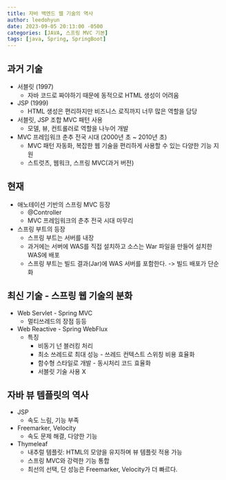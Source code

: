 ```yaml
---
title: 자바 백엔드 웹 기술의 역사
author: leedohyun
date: 2023-09-05 20:13:00 -0500
categories: [JAVA, 스프링 MVC 기본]
tags: [java, Spring, SpringBoot]
---
```


## 과거 기술

- 서블릿 (1997)
	- 자바 코드로 짜야하기 때문에 동적으로 HTML 생성이 어려움
- JSP (1999)
	- HTML 생성은 편리하지만 비즈니스 로직까지 너무 많은 역할을 담당
- 서블릿, JSP 조합 MVC 패턴 사용
	- 모델, 뷰, 컨트롤러로 역할을 나누어 개발
- MVC 프레임워크 춘추 전국 시대 (2000년 초 ~ 2010년 초)
	- MVC 패턴 자동화, 복잡한 웹 기술을 편리하게 사용할 수 있는 다양한 기능 지원
	- 스트럿츠, 웹워크, 스프링 MVC(과거 버전) 

## 현재

- 애노테이션 기반의 스프링 MVC 등장
	- @Controller
	- MVC 프레임워크의 춘추 전국 시대 마무리
- 스프링 부트의 등장
	- 스프링 부트는 서버를 내장
	- 과거에는 서버에 WAS를 직접 설치하고 소스는 War 파일을 만들어 설치한 WAS에 배포
	- 스프링 부트는 빌드 결과(Jar)에 WAS 서버를 포함한다. -> 빌드 배포가 단순화

## 최신 기술 - 스프링 웹 기술의 분화

- Web Servlet - Spring MVC
	- 멀티쓰레드의 장점 등등
- Web Reactive - Spring WebFlux
	- 특징
		- 비동기 넌 블러킹 처리
		- 최소 쓰레드로 최대 성능 - 쓰레드 컨텍스트 스위칭 비용 효율화
		- 함수형 스타일로 개발 - 동시처리 코드 효율화
		- 서블릿 기술 사용 X

## 자바 뷰 템플릿의 역사

- JSP
	- 속도 느림, 기능 부족
- Freemarker, Velocity
	- 속도 문제 해결, 다양한 기능
- Thymeleaf
	- 내추럴 템플릿: HTML의 모양을 유지하며 뷰 템플릿 적용 가능
	- 스프링 MVC와 강력한 기능 통합
	- 최선의 선택, 단 성능은 Freemarker, Velocity가 더 빠르다.